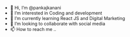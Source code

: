 - 👋 Hi, I’m @pankajkanani
- 👀 I’m interested in Coding and development
- 🌱 I’m currently learning React JS and Digital Marketing
- 💞️ I’m looking to collaborate with social media
- 📫 How to reach me ..

<!---
pankajkanani/pankajkanani is a ✨ special ✨ repository because its `README.md` (this file) appears on your GitHub profile.
You can click the Preview link to take a look at your changes.
--->
